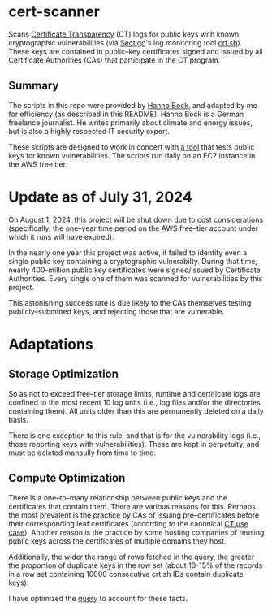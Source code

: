 # cert-scanner
Scans [Certificate Transparency](https://en.wikipedia.org/wiki/Certificate_Transparency) (CT) logs for public keys with known cryptographic vulnerabilities (via [Sectigo](https://www.sectigo.com/)'s log monitoring tool [crt.sh](https://crt.sh)). These keys are contained in public&ndash;key certificates signed and issued by all Certificate Authorities (CAs) that participate in the CT program.

## Summary

The scripts in this repo were provided by [Hanno Bock](https://hboeck.de/en/), and adapted by me for efficiency (as described in this README). Hanno Bock is a German freelance journalist. He  writes primarily about climate and energy issues, but is also a highly respected IT security expert.

These scripts are designed to work in concert with [a tool](https://github.com/badkeys/badkeys) that tests public keys for known vulnerabilities. The scripts run daily on an EC2 instance in the AWS free tier.

# Update as of July 31, 2024
On August 1, 2024, this project will be shut down due to cost considerations (specifically, the one&ndash;year time period on the AWS free&ndash;tier account under which it runs will have expired).

In the nearly one year this project was active, it failed to identify even a single public key containing a cryptographic vulnerabilty. During that time, nearly 400-million public key certificates were signed/issued by Certificate Authorities. Every single one of them was scanned for vulnerabilities by this project.

This astonishing success rate is due likely to the CAs themselves testing publicly&ndash;submitted keys, and rejecting those that are vulnerable.

# Adaptations

## Storage Optimization
So as not to exceed free&ndash;tier storage limits, runtime and certificate logs are confined to the most recent 10 log units (i.e., log files and/or the directories containing them). All units older than this are permanently deleted on a daily basis.

There is one exception to this rule, and that is for the vulnerability logs (i.e., those reporting keys with vulnerabilities). These are kept in perpetuity, and must be deleted manaully from time to time.

## Compute Optimization
There is a one&ndash;to&ndash;many relationship between public keys and the certificates that contain them. There are various reasons for this. Perhaps the most prevalent is the practice by CAs of issuing pre&ndash;certificates before their corresponding leaf certificates (according to the canonical [CT use case](https://certificate.transparency.dev/howctworks/)). Another reason is the practice by some hosting companies of reusing public keys across the certificates of multiple domains they host.

Additionally, the wider the range of rows fetched in the query, the greater the proportion of duplicate keys in the row set (about 10-15% of the records in a row set containing 10000 consecutive crt.sh IDs contain duplicate keys).

I have optimized the [query](https://github.com/dchampion/cert-scanner/blob/main/sql/get_range_no_dups.sql) to account for these facts.
